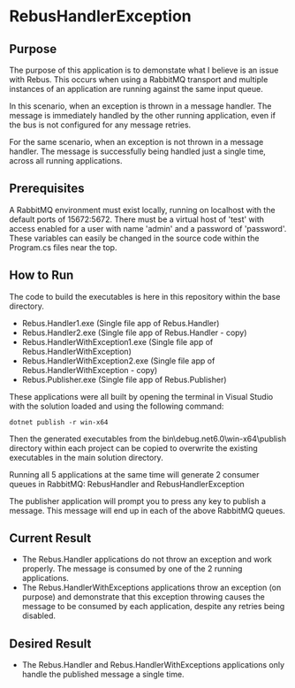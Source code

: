 # RebusHandlerException

## Purpose
The purpose of this application is to demonstate what I believe is an issue with Rebus. This occurs when using a RabbitMQ transport and multiple instances of an application are running against the same input queue. 

In this scenario, when an exception is thrown in a message handler. The message is immediately handled by the other running application, even if the bus is not configured for any message retries. 

For the same scenario, when an exception is not thrown in a message handler. The message is successfully being handled just a single time, across all running applications.

## Prerequisites
A RabbitMQ environment must exist locally, running on localhost with the default ports of 15672:5672. There must be a virtual host of 'test' with access enabled for a user with name 'admin' and a password of 'password'. These variables can easily be changed in the source code within the Program.cs files near the top.

## How to Run
The code to build the executables is here in this repository within the base directory. 

- Rebus.Handler1.exe (Single file app of Rebus.Handler)
- Rebus.Handler2.exe (Single file app of Rebus.Handler - copy)
- Rebus.HandlerWithException1.exe (Single file app of Rebus.HandlerWithException)
- Rebus.HandlerWithException2.exe (Single file app of Rebus.HandlerWithException - copy)
- Rebus.Publisher.exe (Single file app of Rebus.Publisher)

These applications were all built by opening the terminal in Visual Studio with the solution loaded and using the following command:

```
dotnet publish -r win-x64
```

Then the generated executables from the bin\debug\.net6.0\win-x64\publish directory within each project can be copied to overwrite the existing executables in the main solution directory.

Running all 5 applications at the same time will generate 2 consumer queues in RabbitMQ: RebusHandler and RebusHandlerException

The publisher application will prompt you to press any key to publish a message. This message will end up in each of the above RabbitMQ queues.

## Current Result

- The Rebus.Handler applications do not throw an exception and work properly. The message is consumed by one of the 2 running applications.
- The Rebus.HandlerWithExceptions applications throw an exception (on purpose) and demonstrate that this exception throwing causes the message to be consumed by each application, despite any retries being disabled.

## Desired Result

- The Rebus.Handler and Rebus.HandlerWithExceptions applications only handle the published message a single time.
